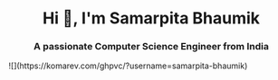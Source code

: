 <h1 align="center">Hi 👋, I'm Samarpita Bhaumik</h1>
<h3 align="center">A passionate Computer Science Engineer from India</h3>
![](https://komarev.com/ghpvc/?username=samarpita-bhaumik)

